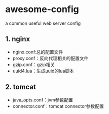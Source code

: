 # awesome-config
a common useful web server config

## 1. nginx

- nginx.conf:总的配置文件
- proxy.conf：反向代理相关的配置文件
- gzip.conf：gzip相关
- uuid4.lua：生成uuid的lua脚本

## 2. tomcat

- java_opts.conf：jvm参数配置
- connector.conf：tomcat connector参数配置
